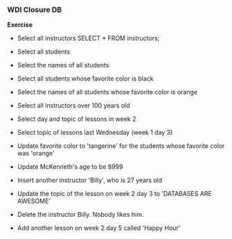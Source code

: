 ### WDI Closure DB

**Exercise**

* Select all instructors
SELECT * FROM instructors;
* Select all students
* Select the names of all students
* Select all students whose favorite color is black
* Select the names of all students whose favorite color is orange
* Select all instructors over 100 years old
* Select day and topic of lessons in week 2
* Select topic of lessons last Wednesday (week 1 day 3)

* Update favorite color to 'tangerine' for the students whose favorite color was 'orange'
* Update McKenneth's age to be 8999
* Insert another instructor 'Billy', who is 27 years old
* Update the topic of the lesson on week 2 day 3 to 'DATABASES ARE AWESOME'
* Delete the instructor Billy. Nobody likes him.
* Add another lesson on week 2 day 5 called 'Happy Hour'
